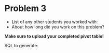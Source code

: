 # Problem 3
- List of any other students you worked with:
- About how long did you work on this problem?


**Make sure to upload your completed pivot table!**

SQL to generate:
```sql



```
